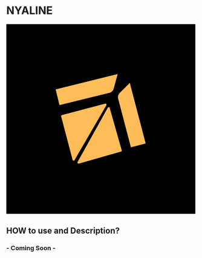 # NYALINE

![nyaline-logo](./src/img/nyaline-logo.png)

## HOW to use and Description?

### - Coming Soon -
